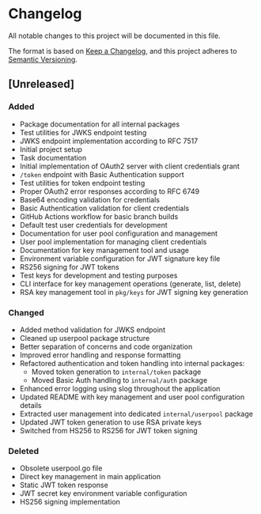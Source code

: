 # Changelog

All notable changes to this project will be documented in this file.

The format is based on [Keep a Changelog](https://keepachangelog.com/en/1.0.0/),
and this project adheres to [Semantic Versioning](https://semver.org/spec/v2.0.0.html).

## [Unreleased]

### Added
- Package documentation for all internal packages
- Test utilities for JWKS endpoint testing
- JWKS endpoint implementation according to RFC 7517
- Initial project setup
- Task documentation
- Initial implementation of OAuth2 server with client credentials grant
- `/token` endpoint with Basic Authentication support
- Test utilities for token endpoint testing
- Proper OAuth2 error responses according to RFC 6749
- Base64 encoding validation for credentials
- Basic Authentication validation for client credentials
- GitHub Actions workflow for basic branch builds
- Default test user credentials for development
- Documentation for user pool configuration and management
- User pool implementation for managing client credentials
- Documentation for key management tool and usage
- Environment variable configuration for JWT signature key file
- RS256 signing for JWT tokens
- Test keys for development and testing purposes
- CLI interface for key management operations (generate, list, delete)
- RSA key management tool in `pkg/keys` for JWT signing key generation

### Changed
- Added method validation for JWKS endpoint
- Cleaned up userpool package structure
- Better separation of concerns and code organization
- Improved error handling and response formatting
- Refactored authentication and token handling into internal packages:
  - Moved token generation to `internal/token` package
  - Moved Basic Auth handling to `internal/auth` package
- Enhanced error logging using slog throughout the application
- Updated README with key management and user pool configuration details
- Extracted user management into dedicated `internal/userpool` package
- Updated JWT token generation to use RSA private keys
- Switched from HS256 to RS256 for JWT token signing

### Deleted
- Obsolete userpool.go file
- Direct key management in main application
- Static JWT token response
- JWT secret key environment variable configuration
- HS256 signing implementation

